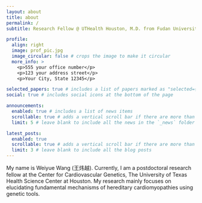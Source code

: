 ```yaml
---
layout: about
title: about
permalink: /
subtitle: Research Fellow @ UTHealth Houston, M.D. from Fudan University.

profile:
  align: right
  image: prof_pic.jpg
  image_circular: false # crops the image to make it circular
  more_info: >
    <p>555 your office number</p>
    <p>123 your address street</p>
    <p>Your City, State 12345</p>

selected_papers: true # includes a list of papers marked as "selected={true}"
social: true # includes social icons at the bottom of the page

announcements:
  enabled: true # includes a list of news items
  scrollable: true # adds a vertical scroll bar if there are more than 3 news items
  limit: 5 # leave blank to include all the news in the `_news` folder

latest_posts:
  enabled: true
  scrollable: true # adds a vertical scroll bar if there are more than 3 new posts items
  limit: 3 # leave blank to include all the blog posts
---
```

My name is Weiyue Wang (王炜越). Currently, I am a postdoctoral research fellow at the Center for Cardiovascular Genetics, The University of Texas Health Science Center at Houston. My research mainly focuses on elucidating fundamental mechanisms of hereditary cardiomyopathies using genetic tools.
